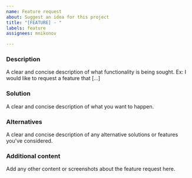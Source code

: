 ```yaml
---
name: Feature request
about: Suggest an idea for this project
title: "[FEATURE] - "
labels: feature
assignees: mnikonov

---
```


### Description
A clear and concise description of what functionality is being sought. Ex: I would like to request a feature that [...]

### Solution
A clear and concise description of what you want to happen.

### Alternatives
A clear and concise description of any alternative solutions or features you've considered.

### Additional content
Add any other content or screenshots about the feature request here.
